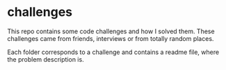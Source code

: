 # challenges
This repo contains some code challenges and how I solved them. These challenges came from friends, interviews or from totally random places.

Each folder corresponds to a challenge and contains a readme file, where the problem description is.
